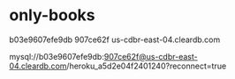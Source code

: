 # only-books

b03e9607efe9db
907ce62f
us-cdbr-east-04.cleardb.com

mysql://b03e9607efe9db:907ce62f@us-cdbr-east-04.cleardb.com/heroku_a5d2e04f2401240?reconnect=true
